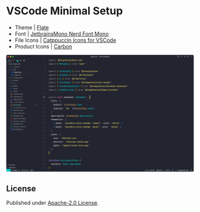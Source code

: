 # VSCode Minimal Setup

- Theme | <a href="https://github.com/hiukky/flate">Flate</a>
- Font | <a href="https://www.jetbrains.com/lp/mono/">JetbrainsMono Nerd Font Mono</a>
- File Icons | <a href="https://marketplace.visualstudio.com/items?itemName=Catppuccin.catppuccin-vsc-icons">Catppuccin Icons for VSCode</a>
- Product Icons | <a href="https://github.com/antfu/vscode-icons-carbon">Carbon</a>

![VSCode Setup](screenshot.png)

## License

Published under [Apache-2.0 License](./LICENCE).
